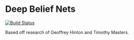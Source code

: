 # Deep Belief Nets

[![Build Status](https://travis-ci.org/paulhendricks/deep-belief-nets.svg)](https://travis-ci.org/paulhendricks/deep-belief-nets)

Based off research of Geoffrey Hinton and Timothy Masters.
